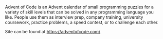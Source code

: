 Advent of Code is an Advent calendar of small programming puzzles for a variety of skill levels that can be solved in any programming language you like. 
People use them as interview prep, company training, university coursework, practice problems, a speed contest, or to challenge each other.

Site can be found at https://adventofcode.com/
